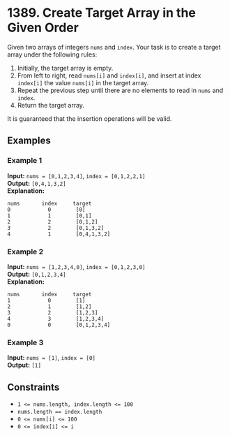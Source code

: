 # 1389. Create Target Array in the Given Order

Given two arrays of integers `nums` and `index`. Your task is to create a target array under the following rules:

1. Initially, the target array is empty.
2. From left to right, read `nums[i]` and `index[i]`, and insert at index `index[i]` the value `nums[i]` in the target array.
3. Repeat the previous step until there are no elements to read in `nums` and `index`.
4. Return the target array.

It is guaranteed that the insertion operations will be valid.

## Examples

### Example 1

**Input:** `nums = [0,1,2,3,4]`, `index = [0,1,2,2,1]`  
**Output:** `[0,4,1,3,2]`  
**Explanation:**
```
nums       index     target
0            0        [0]
1            1        [0,1]
2            2        [0,1,2]
3            2        [0,1,3,2]
4            1        [0,4,1,3,2]
```

### Example 2

**Input:** `nums = [1,2,3,4,0]`, `index = [0,1,2,3,0]`  
**Output:** `[0,1,2,3,4]`  
**Explanation:**
```
nums       index     target
1            0        [1]
2            1        [1,2]
3            2        [1,2,3]
4            3        [1,2,3,4]
0            0        [0,1,2,3,4]
```

### Example 3

**Input:** `nums = [1]`, `index = [0]`  
**Output:** `[1]`

## Constraints

- `1 <= nums.length, index.length <= 100`
- `nums.length == index.length`
- `0 <= nums[i] <= 100`
- `0 <= index[i] <= i`